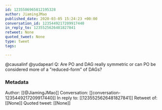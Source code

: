 ```yaml
---
id: 1235586965812195328
author: JiamingJMao
published_date: 2020-03-05 15:24:23 +00:00
conversation_id: 1235449217209917440
in_reply_to: 1235525626481827841
retweet: None
quoted_tweet: None
type: tweet
tags:

---
```


@causalinf @yudapearl Q: Are PO and DAG really symmetric or can PO be considered more of a "reduced-form" of DAGs?

### Metadata

Author: [[@JiamingJMao]]
Conversation: [[conversation-1235449217209917440]]
In reply to: [[1235525626481827841]]
Retweet of: [[None]]
Quoted tweet: [[None]]
